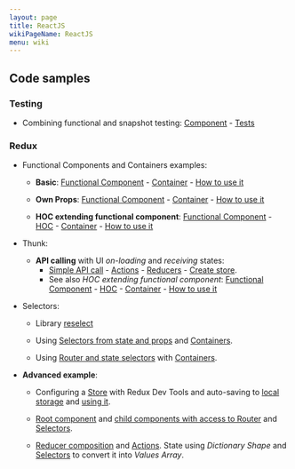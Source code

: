 ```yaml
---
layout: page
title: ReactJS
wikiPageName: ReactJS
menu: wiki
---
```


## Code samples

### Testing

* Combining functional and snapshot testing: [Component](https://github.com/dacanizares/ReactJS-Redux-Examples/blob/master/todo-app/src/components/SingleForm.js) - [Tests](https://github.com/dacanizares/ReactJS-Redux-Examples/blob/master/todo-app/src/components/SingleForm.test.js)

### Redux

* Functional Components and Containers examples:

  * **Basic**: [Functional Component](https://github.com/dacanizares/ReactJS-Redux-Examples/blob/master/todo-app/src/components/TodoList.js) - [Container](https://github.com/dacanizares/ReactJS-Redux-Examples/blob/master/todo-app/src/containers/VisibleTodoList.js) - [How to use it](https://github.com/dacanizares/ReactJS-Redux-Examples/blob/master/todo-app/src/components/App.js)

  * **Own Props**: [Functional Component](https://github.com/dacanizares/ReactJS-Redux-Examples/blob/master/todo-app/src/components/Link.js) - [Container](https://github.com/dacanizares/ReactJS-Redux-Examples/blob/master/todo-app/src/containers/FilterLink.js) - [How to use it](https://github.com/dacanizares/ReactJS-Redux-Examples/blob/master/todo-app/src/components/Footer.js)

  * **HOC extending functional component**: [Functional Component](https://github.com/dacanizares/reactjs-redux-thunk-example/blob/master/src/components/Users.js) - [HOC](https://github.com/dacanizares/reactjs-redux-thunk-example/blob/master/src/wrappers/withLoading.js) - [Container](https://github.com/dacanizares/reactjs-redux-thunk-example/blob/master/src/containers/UsersContainer.js) - [How to use it](https://github.com/dacanizares/reactjs-redux-thunk-example/blob/master/src/components/App.js)

* Thunk:

  * **API calling** with UI *on-loading* and *receiving* states: 
    * [Simple API call](https://github.com/dacanizares/reactjs-redux-thunk-example/blob/master/src/api/UsersApi.js) - [Actions](https://github.com/dacanizares/reactjs-redux-thunk-example/blob/master/src/actions/index.js) - [Reducers](https://github.com/dacanizares/reactjs-redux-thunk-example/blob/master/src/reducers/index.js) - [Create store](https://github.com/dacanizares/reactjs-redux-thunk-example/blob/master/src/index.js).
    * See also *HOC extending functional component*: [Functional Component](https://github.com/dacanizares/reactjs-redux-thunk-example/blob/master/src/components/Users.js) - [HOC](https://github.com/dacanizares/reactjs-redux-thunk-example/blob/master/src/wrappers/withLoading.js) - [Container](https://github.com/dacanizares/reactjs-redux-thunk-example/blob/master/src/containers/UsersContainer.js) - [How to use it](https://github.com/dacanizares/reactjs-redux-thunk-example/blob/master/src/components/App.js)

* Selectors:
  
  * Library [reselect](https://github.com/reduxjs/reselect)

  * Using [Selectors from state and props](https://github.com/dacanizares/reactjs-redux-examples/blob/master/todo-app-router-selectors/src/selectors/index.js) and [Containers](https://github.com/dacanizares/reactjs-redux-examples/blob/master/todo-app-router-selectors/src/containers/VisibleTodoList.js).

  * Using [Router and state selectors](https://github.com/dacanizares/reactjs-redux-examples/blob/master/todo-app-router-selectors-advanced/src/selectors/index.js) with [Containers](https://github.com/dacanizares/reactjs-redux-examples/blob/master/todo-app-router-selectors-advanced/src/containers/VisibleTodoList.js).

* **Advanced example**:

  * Configuring a [Store](https://github.com/dacanizares/reactjs-redux-examples/blob/master/todo-app-router-selectors-advanced/src/configureStore.js) with Redux Dev Tools and auto-saving to [local storage](https://github.com/dacanizares/reactjs-redux-examples/blob/master/todo-app-router-selectors-advanced/src/localStorage.js) and [using it](https://github.com/dacanizares/reactjs-redux-examples/blob/master/todo-app-router-selectors-advanced/src/index.js).

  * [Root component](https://github.com/dacanizares/reactjs-redux-examples/blob/master/todo-app-router-selectors-advanced/src/components/Root.js) and [child components with access to Router](https://github.com/dacanizares/reactjs-redux-examples/blob/master/todo-app-router-selectors-advanced/src/containers/VisibleTodoList.js) and [Selectors](https://github.com/dacanizares/reactjs-redux-examples/blob/master/todo-app-router-selectors-advanced/src/selectors/index.js).

  * [Reducer composition](https://github.com/dacanizares/reactjs-redux-examples/blob/master/todo-app-router-selectors-advanced/src/reducers/todos.js) and [Actions](https://github.com/dacanizares/reactjs-redux-examples/blob/master/todo-app-router-selectors-advanced/src/actions/index.js). State using *Dictionary Shape* and [Selectors](https://github.com/dacanizares/reactjs-redux-examples/blob/master/todo-app-router-selectors-advanced/src/selectors/index.js) to convert it into *Values Array*.

